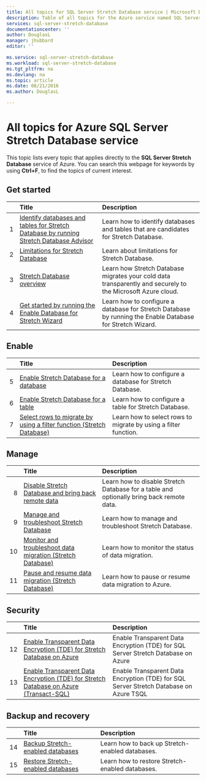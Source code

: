 ```yaml
---
title: All topics for SQL Server Stretch Database service | Microsoft Docs
description: Table of all topics for the Azure service named SQL Server Stretch Database that exist on http://azure.microsoft.com/documentation/articles/, Title and description.
services: sql-server-stretch-database
documentationcenter: ''
author: DouglasL
manager: jhubbard
editor: ''

ms.service: sql-server-stretch-database
ms.workload: sql-server-stretch-database
ms.tgt_pltfrm: na
ms.devlang: na
ms.topic: article
ms.date: 08/21/2016
ms.author: DouglasL

---
```

# All topics for Azure SQL Server Stretch Database service
This topic lists every topic that applies directly to the **SQL Server Stretch Database** service of Azure. You can search this webpage for keywords by using **Ctrl+F**, to find the topics of current interest.

## Get started
| &nbsp; | Title | Description |
| ---:|:--- |:--- |
| 1 |[Identify databases and tables for Stretch Database by running Stretch Database Advisor](sql-server-stretch-database-identify-databases.md) |Learn how to identify databases and tables that are candidates for Stretch Database. |
| 2 |[Limitations for Stretch Database](sql-server-stretch-database-limitations.md) |Learn about limitations for Stretch Database. |
| 3 |[Stretch Database overview](sql-server-stretch-database-overview.md) |Learn how Stretch Database migrates your cold data transparently and securely to the Microsoft Azure cloud. |
| 4 |[Get started by running the Enable Database for Stretch Wizard](sql-server-stretch-database-wizard.md) |Learn how to configure a database for Stretch Database by running the Enable Database for Stretch Wizard. |

## Enable
| &nbsp; | Title | Description |
| ---:|:--- |:--- |
| 5 |[Enable Stretch Database for a database](sql-server-stretch-database-enable-database.md) |Learn how to configure a database for Stretch Database. |
| 6 |[Enable Stretch Database for a table](sql-server-stretch-database-enable-table.md) |Learn how to configure a table for Stretch Database. |
| 7 |[Select rows to migrate by using a filter function (Stretch Database)](sql-server-stretch-database-predicate-function.md) |Learn how to select rows to migrate by using a filter function. |

## Manage
| &nbsp; | Title | Description |
| ---:|:--- |:--- |
| 8 |[Disable Stretch Database and bring back remote data](sql-server-stretch-database-disable.md) |Learn how to disable Stretch Database for a table and optionally bring back remote data. |
| 9 |[Manage and troubleshoot Stretch Database](sql-server-stretch-database-manage.md) |Learn how to manage and troubleshoot Stretch Database. |
| 10 |[Monitor and troubleshoot data migration (Stretch Database)](sql-server-stretch-database-monitor.md) |Learn how to monitor the status of data migration. |
| 11 |[Pause and resume data migration (Stretch Database)](sql-server-stretch-database-pause.md) |Learn how to pause or resume data migration to Azure. |

## Security
| &nbsp; | Title | Description |
| ---:|:--- |:--- |
| 12 |[Enable Transparent Data Encryption (TDE) for Stretch Database on Azure](sql-server-stretch-database-encryption-tde.md) |Enable Transparent Data Encryption (TDE) for SQL Server Stretch Database on Azure |
| 13 |[Enable Transparent Data Encryption (TDE) for Stretch Database on Azure (Transact-SQL)](sql-server-stretch-database-tde-tsql.md) |Enable Transparent Data Encryption (TDE) for SQL Server Stretch Database on Azure TSQL |

## Backup and recovery
| &nbsp; | Title | Description |
| ---:|:--- |:--- |
| 14 |[Backup Stretch-enabled databases](sql-server-stretch-database-backup.md) |Learn how to back up Stretch\-enabled databases. |
| 15 |[Restore Stretch-enabled databases](sql-server-stretch-database-restore.md) |Learn how to restore Stretch\-enabled databases. |

